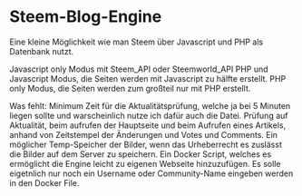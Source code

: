 # Steem-Blog-Engine
Eine kleine Möglichkeit wie man Steem über Javascript und PHP als Datenbank nutzt.

Javascript only Modus mit Steem_API oder Steemworld_API
PHP und Javascript Modus, die Seiten werden mit Javascript zu hälfte erstellt.
PHP only Modus, die Seiten werden zum großteil nur mit PHP erstellt.

Was fehlt:
Minimum Zeit für die Aktualitätsprüfung, welche ja bei 5 Minuten liegen sollte und warscheinlich nutze ich dafür auch die Datei.
Prüfung auf Aktualität, beim aufrufen der Hauptseite und beim Aufrufen eines Artikels, anhand von Zeitstempel der Änderungen und Votes und Comments.
Ein möglicher Temp-Speicher der Bilder, wenn das Urheberrecht es zuslässt die Bilder auf dem Server zu speichern.
Ein Docker Script, welches es ermöglicht die Engine leicht zu eigenen Webseite hinzuzufügen.
Es solle eigetnlich nur noch ein Username oder Community-Name eingeben werden in den Docker File.
